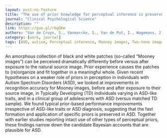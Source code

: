 ```yaml
---
layout: post-no-feature
title: "The use of prior knowledge for perceptual inference is preserved in ASD"
journal: "Clinical Psychological Science"
description: ""
link: https://goo.gl/rbgQKm
authors: "Van de Cruys, S., Vanmarcke, S., Van de Put, I., Wagemans, J."
category: [work, journal]
tags: [ASD, autism, Perceptual inference, Mooney images, Two-tone images, Bayesian perception, Perceptual priors, Top-down]
---
```


An amorphous collection of black and white patches (so-called “Mooney images”) can be perceived dramatically differently before versus after exposure to the natural source image. Prior experience causes the patches to (re)organize and fit together in a meaningful whole. Given recent hypotheses on a weaker role of priors in perception in individuals with Autism Spectrum Disorders (ASD), we looked at improvements in recognition accuracy for Mooney images, before and after exposure to their source image, in Typically Developing (TD) individuals varying in ASD-like traits, and in a clinical group of adolescents with ASD (versus matched TD sample). We found typical prior-based performance improvements irrespective of ASD-like traits or ASD diagnosis, suggesting that the fast formation and application of specific priors is preserved in ASD.  Together with earlier studies reporting intact use of other types of perceptual priors, these findings narrow down the candidate Bayesian accounts that are plausible for ASD.
